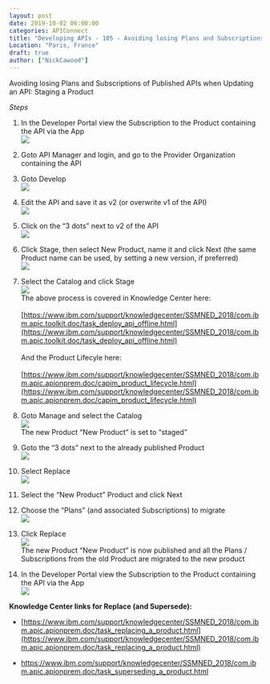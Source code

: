 ```yaml
---
layout: post
date: 2019-10-02 06:00:00
categories: APIConnect
title: "Developing APIs - 105 - Avoiding losing Plans and Subscriptions"
Location: "Paris, France"
draft: true
author: ["NickCawood"]
---
```


Avoiding losing Plans and Subscriptions of Published APIs when Updating an API: Staging a Product

<!--more-->

*Steps*

1.	In the Developer Portal view the Subscription to the Product containing the API via the App
<br>![](/images/2019-10-03-105-1.png)

2.	Goto API Manager and login, and go to the Provider Organization containing the API

3.	Goto Develop
<br>![](/images/2019-10-03-105-2.png)

4.	Edit the API and save it as v2 (or overwrite v1 of the API)
<br>![](/images/2019-10-03-105-3.png)

5.	Click on the “3 dots” next to v2 of the API
<br>![](/images/2019-10-03-105-4.png)

6.	Click Stage, then select New Product, name it and click Next (the same Product name can be used, by setting a new version, if preferred)
<br>![](/images/2019-10-03-105-5.png)

7.	Select the Catalog and click Stage
<br>![](/images/2019-10-03-105-6.png)<br>The above process is covered in Knowledge Center here:<br><BR>[https://www.ibm.com/support/knowledgecenter/SSMNED_2018/com.ibm.apic.toolkit.doc/task_deploy_api_offline.html](https://www.ibm.com/support/knowledgecenter/SSMNED_2018/com.ibm.apic.toolkit.doc/task_deploy_api_offline.html)<BR><BR>And the Product Lifecyle here:<BR><BR>[https://www.ibm.com/support/knowledgecenter/SSMNED_2018/com.ibm.apic.apionprem.doc/capim_product_lifecycle.html](https://www.ibm.com/support/knowledgecenter/SSMNED_2018/com.ibm.apic.apionprem.doc/capim_product_lifecycle.html)

8.	Goto Manage and select the Catalog
<br>![](/images/2019-10-03-105-7.png)<BR>The new Product “New Product” is set to “staged”

9.	Goto the “3 dots” next to the already published Product
<br>![](/images/2019-10-03-105-8.png)

10.	Select Replace
<br>![](/images/2019-10-03-105-9.png)

11.	Select the “New Product” Product and click Next

12.	Choose the “Plans” (and associated Subscriptions) to migrate
<br>![](/images/2019-10-03-105-10.png)

13.	Click Replace
<br>![](/images/2019-10-03-105-11.png)<BR>The new Product “New Product” is now published and all the Plans / Subscriptions from the old Product are migrated to the new product

14.	 In the Developer Portal view the Subscription to the Product containing the API via the App
<br>![](/images/2019-10-03-105-12.png)

**Knowledge Center links for Replace (and Supersede):**
* [https://www.ibm.com/support/knowledgecenter/SSMNED_2018/com.ibm.apic.apionprem.doc/task_replacing_a_product.html](https://www.ibm.com/support/knowledgecenter/SSMNED_2018/com.ibm.apic.apionprem.doc/task_replacing_a_product.html)

* [https://www.ibm.com/support/knowledgecenter/SSMNED_2018/com.ibm.apic.apionprem.doc/task_superseding_a_product.html
](https://www.ibm.com/support/knowledgecenter/SSMNED_2018/com.ibm.apic.apionprem.doc/task_superseding_a_product.html)
